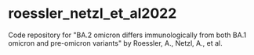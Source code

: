 # roessler_netzl_et_al2022
Code repository for "BA.2 omicron differs immunologically from both BA.1 omicron and pre-omicron variants" by Roessler, A., Netzl, A., et al. 
